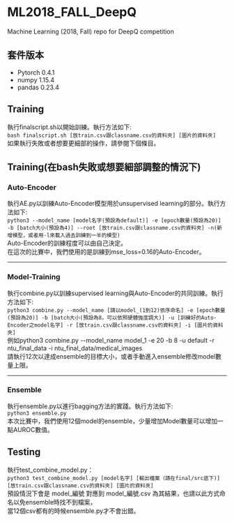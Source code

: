 # ML2018_FALL_DeepQ
Machine Learning (2018, Fall) repo for DeepQ competition
## 套件版本
* Pytorch 0.4.1  
* numpy 1.15.4  
* pandas 0.23.4
## Training
執行finalscript.sh以開始訓練。執行方法如下:  
```bash finalscript.sh [放train.csv跟classname.csv的資料夾] [圖片的資料夾]```  
如果執行失敗或者想要更細部的操作，請參閱下個條目。
## Training(在bash失敗或想要細部調整的情況下)
### Auto-Encoder
執行AE.py以訓練Auto-Encoder模型用於unsupervised learning的部分。執行方法如下:  
```python3 --model_name [model名字(預設為default)] -e [epoch數量(預設為20)] -b [batch大小(預設為4)] --root [放train.csv跟classname.csv的資料夾] -n(新增模型，或者用-l來載入過去訓練到一半的模型)```   
Auto-Encoder的訓練程度可以由自己決定。  
在這次的比賽中，我們使用的是訓練到mse_loss=0.16的Auto-Encoder。  
****
### Model-Training  
執行combine.py以訓練supervised learning與Auto-Encoder的共同訓練。執行方法如下:  
```python3 combine.py --model_name [請以model_(1到12)依序命名] -e [epoch數量(預設為20)] -b [batch大小(預設為8，可以依照硬體強度調大)] -u [訓練好的Auto-Encoder之model名字] -r [放train.csv跟classname.csv的資料夾] -i [圖片的資料夾]```  
例如python3 combine.py --model_name model_1 -e 20 -b 8 -u default -r ntu_final_data -i ntu_final_data/medical_images  
請執行12次以達成ensemble的目標大小，或者手動進入ensemble修改model數量上限。  
****
### Ensemble  
執行ensemble.py以進行bagging方法的實踐。執行方法如下:  
```python3 ensemble.py```  
本次比賽中，我們使用12個model的ensemble，少量增加Model數量可以增加一點AUROC數值。

## Testing
執行test_combine_model.py：    
```python3 test_combine_model.py [model名字] [輸出檔案（請在final/src底下)] [放train.csv跟classname.csv的資料夾] [圖片的資料夾]```  
預設情況下會是 model_編號 對應到 model_編號.csv 為其結果，也請以此方式命名以免ensemble時找不到檔案，    
當12個csv都有的時候ensemble.py才不會出錯。 

